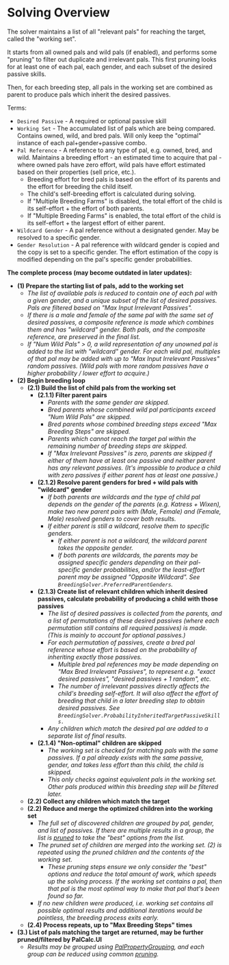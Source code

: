 # Solving Overview

The solver maintains a list of all "relevant pals" for reaching the target, called the "working set".

It starts from all owned pals and wild pals (if enabled), and performs some "pruning" to filter out duplicate and irrelevant pals. This first pruning looks for at least one of each pal, each gender, and each subset of the desired passive skills.

Then, for each breeding step, all pals in the working set are combined as parent to produce pals which inherit the desired passives.

Terms:

- `Desired Passive` - A required or optional passive skill
- `Working Set` - The accumulated list of pals which are being compared. Contains owned, wild, and bred pals. Will only keep the "optimal" instance of each pal+gender+passive combo.
- `Pal Reference` - A reference to any type of pal, e.g. owned, bred, and wild. Maintains a breeding effort - an estimated time to acquire that pal - where owned pals have zero effort, wild pals have effort estimated based on their properties (sell price, etc.).
  - Breeding effort for bred pals is based on the effort of its parents and the effort for breeding the child itself.
  - The child's self-breeding effort is calculated during solving.
  - If "Multiple Breeding Farms" is disabled, the total effort of the child is its self-effort + the effort of both parents.
  - If "Multiple Breeding Farms" is enabled, the total effort of the child is its self-effort + the largest effort of either parent.
- `Wildcard Gender` - A pal reference without a designated gender. May be resolved to a specific gender.
- `Gender Resolution` - A pal reference with wildcard gender is copied and the copy is set to a specific gender. The effort estimation of the copy is modified depending on the pal's specific gender probabilities.

**The complete process (may become outdated in later updates):**

- **(1) Prepare the starting list of pals, add to the working set**
  - _The list of available pals is reduced to contain one of each pal with a given gender, and a unique subset of the list of desired passives. Pals are filtered based on "Max Input Irrelevant Passives"._
  - _If there is a male and female of the same pal with the same set of desired passives, a composite reference is made which combines them and has "wildcard" gender. Both pals, and the composite reference, are preserved in the final list._
  - _If "Num Wild Pals" > 0, a wild representation of any unowned pal is added to the list with "wildcard" gender. For each wild pal, multiples of that pal may be added with up to "Max Input Irrelevant Passives" random passives. (Wild pals with more random passives have a higher probability / lower effort to acquire.)_
- **(2) Begin breeding loop**
  - **(2.1) Build the list of child pals from the working set**
     - **(2.1.1) Filter parent pairs**
       - _Parents with the same gender are skipped._
       - _Bred parents whose combined wild pal participants exceed "Num Wild Pals" are skipped._
       - _Bred parents whose combined breeding steps exceed "Max Breeding Steps" are skipped._
       - _Parents which cannot reach the target pal within the remaining number of breeding steps are skipped._
       - _If "Max Irrelevant Passives" is zero, parents are skipped if either of them have at least one passive and neither parent has any relevant passives. (It's impossible to produce a child with zero passives if either parent has at least one passive.)_
     - **(2.1.2) Resolve parent genders for bred + wild pals with "wildcard" gender**
       - _If both parents are wildcards and the type of child pal depends on the gender of the parents (e.g. Katress + Wixen), make two new parent pairs with (Male, Female) and (Female, Male) resolved genders to cover both results._
       - _If either parent is still a wildcard, resolve them to specific genders._
         - _If either parent is not a wildcard, the wildcard parent takes the opposite gender._
         - _If both parents are wildcards, the parents may be assigned specific genders depending on their pal-specific gender probabilities, and/or the least-effort parent may be assigned "Opposite Wildcard". See `BreedingSolver.PreferredParentGenders`._
     - **(2.1.3) Create list of relevant children which inherit desired passives, calculate probability of producing a child with those passives**
       - _The list of desired passives is collected from the parents, and a list of permutations of these desired passives (where each permutation still contains all required passives) is made. (This is mainly to account for optional passives.)_
       - _For each permutation of passives, create a bred pal reference whose effort is based on the probability of inheriting exactly those passives._
         - _Multiple bred pal references may be made depending on "Max Bred Irrelevant Passives", to represent e.g. "exact desired passives", "desired passives + 1 random", etc._
         - _The number of irrelevant passives directly affects the child's breeding self-effort. It will also affect the effort of breeding that child in a later breeding step to obtain desired passives. See `BreedingSolver.ProbabilityInheritedTargetPassiveSkills.`_
       - _Any children which match the desired pal are added to a separate list of final results._
     - **(2.1.4) "Non-optimal" children are skipped**
       - _The working set is checked for matching pals with the same passives. If a pal already exists with the same passive, gender, and takes less effort than this child, the child is skipped._
       - _This only checks against equivalent pals in the working set. Other pals produced within this breeding step will be filtered later._
  - **(2.2) Collect any children which match the target**
  - **(2.2) Reduce and merge the optimized children into the working set**
    - _The full set of discovered children are grouped by pal, gender, and list of passives. If there are multiple results in a group, the list is [pruned](./ResultPruning/PruningRulesBuilder.cs) to take the "best" options from the list._
    - _The pruned set of children are merged into the working set. (2) is repeated using the pruned children and the contents of the working set._
      - _These pruning steps ensure we only consider the "best" options and reduce the total amount of work, which speeds up the solving process. If the working set contains a pal, then that pal is the most optimal way to make that pal that's been found so far._
    - _If no new children were produced, i.e. working set contains all possible optimal results and additional iterations would be pointless, the breeding process exits early._
  - **(2.4) Process repeats, up to "Max Breeding Steps" times**
- **(3.) List of pals matching the target are returned, may be further pruned/filtered by PalCalc.UI**
  - _Results may be grouped using [PalPropertyGrouping](./PalPropertyGrouping.cs), and each group can be reduced using common [pruning](./ResultPruning/PruningRulesBuilder.cs)._
